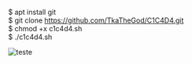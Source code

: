 $ apt install git<br>
$ git clone https://github.com/TkaTheGod/C1C4D4.git<br>
$ chmod +x c1c4d4.sh<br>
$ ./c1c4d4.sh<br>

![teste](https://user-images.githubusercontent.com/47615360/56973308-f42b4200-6b42-11e9-8f20-272445719e0b.png)
